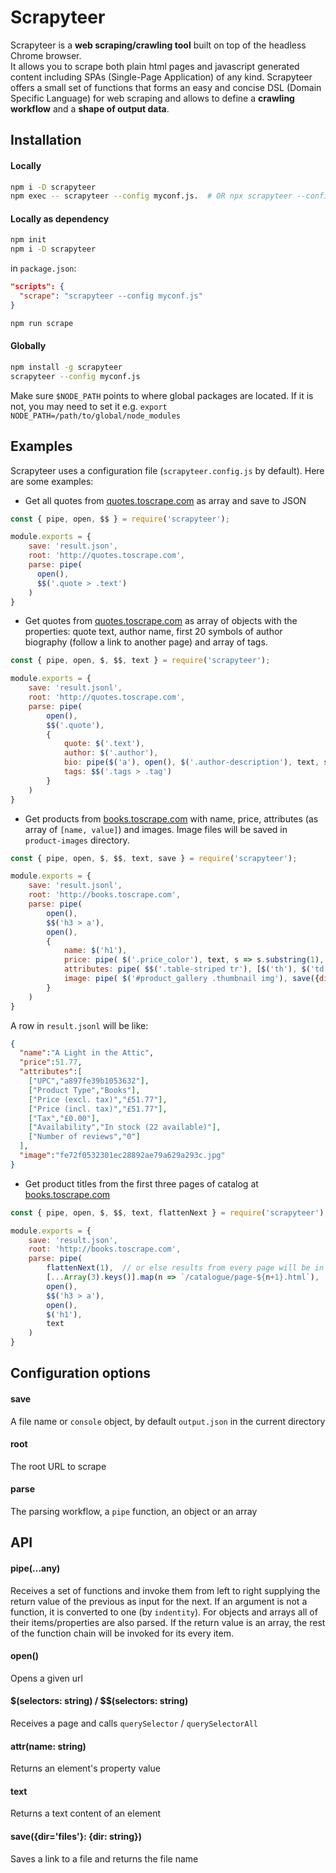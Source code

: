 # Scrapyteer

Scrapyteer is a **web scraping/crawling tool** built on top of the headless Chrome browser.        
It allows you to scrape both plain html pages and javascript generated content including SPAs (Single-Page Application) of any kind.
Scrapyteer offers a small set of functions that forms an easy and concise DSL (Domain Specific Language) for web scraping and allows to define a **crawling workflow** and a **shape of output data**. 

## Installation
#### Locally 
```sh
npm i -D scrapyteer
npm exec -- scrapyteer --config myconf.js.  # OR npx scrapyteer --config myconf.js
```
#### Locally as dependency
```sh
npm init
npm i -D scrapyteer
```
in `package.json`:
```json
"scripts": {
  "scrape": "scrapyteer --config myconf.js"
}
```
```sh
npm run scrape
```

#### Globally
```sh
npm install -g scrapyteer
scrapyteer --config myconf.js
```
Make sure `$NODE_PATH` points to where global packages are located. 
If it is not, you may need to set it e.g. `export NODE_PATH=/path/to/global/node_modules`

## Examples
Scrapyteer uses a configuration file (`scrapyteer.config.js` by default). Here are some examples:
* Get all quotes from [quotes.toscrape.com](http://quotes.toscrape.com) as array and save to JSON
```js
const { pipe, open, $$ } = require('scrapyteer');

module.exports = {
    save: 'result.json',
    root: 'http://quotes.toscrape.com',
    parse: pipe(
      open(), 
      $$('.quote > .text')
    )
}
```
* Get quotes from [quotes.toscrape.com](http://quotes.toscrape.com) as array of objects with the properties: quote text, author name, first 20 symbols of author biography (follow a link to another page) and array of tags.
```js
const { pipe, open, $, $$, text } = require('scrapyteer');

module.exports = {
    save: 'result.jsonl',
    root: 'http://quotes.toscrape.com',
    parse: pipe(
        open(), 
        $$('.quote'), 
        {
            quote: $('.text'),
            author: $('.author'),
            bio: pipe($('a'), open(), $('.author-description'), text, s => s.trimStart().substring(0, 20) + '…'),
            tags: $$('.tags > .tag')
        }
    )
}
```
* Get products from [books.toscrape.com](http://books.toscrape.com) with name, price, attributes (as array of `[name, value]`) and images. Image files will be saved in `product-images` directory.
```js
const { pipe, open, $, $$, text, save } = require('scrapyteer');

module.exports = {
    save: 'result.jsonl',
    root: 'http://books.toscrape.com',
    parse: pipe(
        open(),
        $$('h3 > a'),
        open(),
        {
            name: $('h1'),
            price: pipe( $('.price_color'), text, s => s.substring(1), parseFloat ),
            attributes: pipe( $$('.table-striped tr'), [$('th'), $('td')] ),
            image: pipe( $('#product_gallery .thumbnail img'), save({dir: 'product-images'}) )
        }
    )
}
```
A row in `result.jsonl` will be like:
```json
{
  "name":"A Light in the Attic",
  "price":51.77,
  "attributes":[
    ["UPC","a897fe39b1053632"],
    ["Product Type","Books"],
    ["Price (excl. tax)","£51.77"],
    ["Price (incl. tax)","£51.77"],
    ["Tax","£0.00"],
    ["Availability","In stock (22 available)"],
    ["Number of reviews","0"]
  ],
  "image":"fe72f0532301ec28892ae79a629a293c.jpg"
}
```
* Get product titles from the first three pages of catalog at [books.toscrape.com](http://books.toscrape.com)
```js
const { pipe, open, $, $$, text, flattenNext } = require('scrapyteer');

module.exports = {
    save: 'result.json',
    root: 'http://books.toscrape.com',
    parse: pipe(
        flattenNext(1),  // or else results from every page will be in separate arrays
        [...Array(3).keys()].map(n => `/catalogue/page-${n+1}.html`),
        open(),
        $$('h3 > a'),
        open(),
        $('h1'),
        text
    )
}
```
## Configuration options
#### save 
A file name or `console` object, by default `output.json` in the current directory
#### root
The root URL to scrape
#### parse
The parsing workflow, a `pipe` function, an object or an array

## API
#### pipe(...any)
Receives a set of functions and invoke them from left to right supplying the return value of the previous as input for the next. If an argument is not a function, it is converted to one (by `indentity`). For objects and arrays all of their items/properties are also parsed. If the return value is an array, the rest of the function chain will be invoked for its every item.
#### open()
Opens a given url
#### $(selectors: string) / $$(selectors: string)
Receives a page and calls `querySelector` / `querySelectorAll`
#### attr(name: string)
Returns an element's property value 
#### text
Returns a text content of an element
#### save({dir='files'}: {dir: string})
Saves a link to a file and returns the file name
